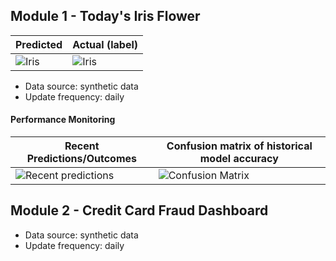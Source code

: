 
## Module 1 - Today's Iris Flower 

| Predicted | Actual (label)
|--------|------- 
| ![Iris](https://raw.githubusercontent.com/featurestoreorg/serverless-ml-course/gh-pages/assets/latest_iris.png) | ![Iris](https://raw.githubusercontent.com/featurestoreorg/serverless-ml-course/gh-pages/assets/actual_iris.png) 

 * Data source: synthetic data
 * Update frequency: daily

#### Performance Monitoring 

| Recent Predictions/Outcomes | Confusion matrix of historical model accuracy 
|--------|------- 
| ![Recent predictions](https://raw.githubusercontent.com/featurestoreorg/serverless-ml-course/gh-pages/assets/df_recent.png) | ![Confusion Matrix](https://raw.githubusercontent.com/featurestoreorg/serverless-ml-course/gh-pages/assets/confusion_matrix.png)


## Module 2 - Credit Card Fraud Dashboard


 * Data source: synthetic data
 * Update frequency: daily
